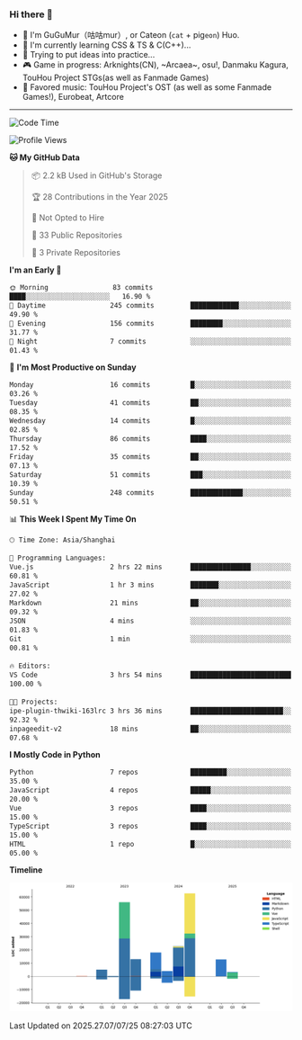 ### Hi there 👋

- 🧐 I'm GuGuMur（咕咕mur）, or Cateon (`cat` + pig`eon`) Huo.
- 🌱 I'm currently learning CSS & TS & C(C++)...
- 🤔 Trying to put ideas into practice...
- 🎮 Game in progress: Arknights(CN), ~Arcaea~, osu!, Danmaku Kagura, TouHou Project STGs(as well as Fanmade Games)
- 🎵 Favored music: TouHou Project's OST (as well as some Fanmade Games!), Eurobeat, Artcore

----
<!--START_SECTION:waka-->
![Code Time](http://img.shields.io/badge/Code%20Time-0%20secs-blue)

![Profile Views](http://img.shields.io/badge/Profile%20Views-0-blue)

**🐱 My GitHub Data** 

> 📦 2.2 kB Used in GitHub's Storage 
 > 
> 🏆 28 Contributions in the Year 2025
 > 
> 🚫 Not Opted to Hire
 > 
> 📜 33 Public Repositories 
 > 
> 🔑 3 Private Repositories 
 > 
**I'm an Early 🐤** 

```text
🌞 Morning                83 commits          ████░░░░░░░░░░░░░░░░░░░░░   16.90 % 
🌆 Daytime                245 commits         ████████████░░░░░░░░░░░░░   49.90 % 
🌃 Evening                156 commits         ████████░░░░░░░░░░░░░░░░░   31.77 % 
🌙 Night                  7 commits           ░░░░░░░░░░░░░░░░░░░░░░░░░   01.43 % 
```
📅 **I'm Most Productive on Sunday** 

```text
Monday                   16 commits          █░░░░░░░░░░░░░░░░░░░░░░░░   03.26 % 
Tuesday                  41 commits          ██░░░░░░░░░░░░░░░░░░░░░░░   08.35 % 
Wednesday                14 commits          █░░░░░░░░░░░░░░░░░░░░░░░░   02.85 % 
Thursday                 86 commits          ████░░░░░░░░░░░░░░░░░░░░░   17.52 % 
Friday                   35 commits          ██░░░░░░░░░░░░░░░░░░░░░░░   07.13 % 
Saturday                 51 commits          ███░░░░░░░░░░░░░░░░░░░░░░   10.39 % 
Sunday                   248 commits         █████████████░░░░░░░░░░░░   50.51 % 
```


📊 **This Week I Spent My Time On** 

```text
🕑︎ Time Zone: Asia/Shanghai

💬 Programming Languages: 
Vue.js                   2 hrs 22 mins       ███████████████░░░░░░░░░░   60.81 % 
JavaScript               1 hr 3 mins         ███████░░░░░░░░░░░░░░░░░░   27.02 % 
Markdown                 21 mins             ██░░░░░░░░░░░░░░░░░░░░░░░   09.32 % 
JSON                     4 mins              ░░░░░░░░░░░░░░░░░░░░░░░░░   01.83 % 
Git                      1 min               ░░░░░░░░░░░░░░░░░░░░░░░░░   00.81 % 

🔥 Editors: 
VS Code                  3 hrs 54 mins       █████████████████████████   100.00 % 

🐱‍💻 Projects: 
ipe-plugin-thwiki-163lrc 3 hrs 36 mins       ███████████████████████░░   92.32 % 
inpageedit-v2            18 mins             ██░░░░░░░░░░░░░░░░░░░░░░░   07.68 % 
```

**I Mostly Code in Python** 

```text
Python                   7 repos             █████████░░░░░░░░░░░░░░░░   35.00 % 
JavaScript               4 repos             █████░░░░░░░░░░░░░░░░░░░░   20.00 % 
Vue                      3 repos             ████░░░░░░░░░░░░░░░░░░░░░   15.00 % 
TypeScript               3 repos             ████░░░░░░░░░░░░░░░░░░░░░   15.00 % 
HTML                     1 repo              █░░░░░░░░░░░░░░░░░░░░░░░░   05.00 % 
```



**Timeline**

![Lines of Code chart](https://raw.githubusercontent.com/GuGuMur/GuGuMur/main/assets/bar_graph.png)


 Last Updated on 2025.27.07/07/25 08:27:03 UTC
<!--END_SECTION:waka-->

<!-- ![Metrics](https://metrics.lecoq.io/GuGuMur?template=classic&config.timezone=Asia%2FShanghai) -->
